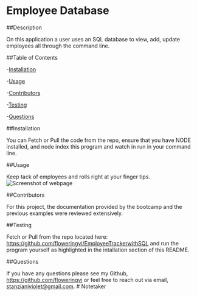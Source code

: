 # Employee Database
 
 ##Description

On this application a user uses an SQL database to view, add, update employees all through the command line. 
  
  ##Table of Contents

 -[Installation](#installation)

 -[Usage](#usage) 

 -[Contributors](#contributors) 

 -[Testing](#testing)

 -[Questions](#questions)

  ##Installation 

 You can Fetch or Pull the code from the repo, ensure that you have NODE installed, and node index this program and watch in run in your command line. 

  ##Usage 

 Keep tack of employees and rolls right at your finger tips.
   ![Screenshot of webpage](tbd)

  ##Contributors

For this project, the documentation provided by the bootcamp and the previous examples were reviewed extensively.

   ##Testing 

   Fetch or Pull from the repo located here: https://github.com/floweringvi/EmployeeTrackerwithSQL  and run the program yourself as highlighted in the intallation section of this README. 

   ##Questions 
   
   If you have any questions please see my Github, https://github.com/floweringvi or feel free to reach out via email, stanzianiviolet@gmail.com. # Notetaker
